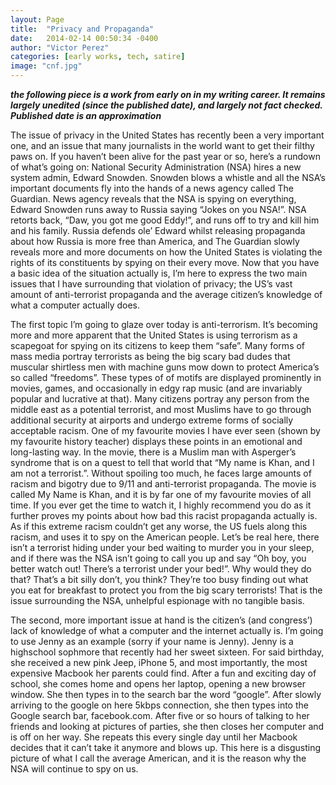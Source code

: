 ```yaml
---
layout: Page
title:  "Privacy and Propaganda"
date:   2014-02-14 00:50:34 -0400
author: "Victor Perez"
categories: [early works, tech, satire]
image: "cnf.jpg"
---
```


**_the following piece is a work from early on in my writing career. It remains largely unedited (since the published date), and largely not fact checked. Published date is an approximation_**

The issue of privacy in the United States has recently been a very important one, and an issue that many journalists in the world want to get their filthy paws on. If you haven’t been alive for the past year or so, here’s a rundown of what’s going on: National Security Administration (NSA) hires a new system admin, Edward Snowden. Snowden blows a whistle and all the NSA’s important documents fly into the hands of a news agency called The Guardian. News agency reveals that the NSA is spying on everything, Edward Snowden runs away to Russia saying “Jokes on you NSA!”. NSA retorts back, “Daw, you got me good Eddy!”, and runs off to try and kill him and his family. Russia defends ole’ Edward whilst releasing propaganda about how Russia is more free than America, and The Guardian slowly reveals more and more documents on how the United States is violating the rights of its constituents by spying on their every move. Now that you have a basic idea of the situation actually is, I’m here to express the two main issues that I have surrounding that violation of privacy; the US’s vast amount of anti-terrorist propaganda and the average citizen’s knowledge of what a computer actually does.

The first topic I’m going to glaze over today is anti-terrorism. It’s becoming more and more apparent that the United States is using terrorism as a scapegoat for spying on its citizens to keep them “safe”. Many forms of mass media portray terrorists as being the big scary bad dudes that muscular shirtless men with machine guns mow down to protect America’s so called “freedoms”. These types of of motifs are displayed prominently in movies, games, and occasionally in edgy rap music (and are invariably popular and lucrative at that). Many citizens portray any person from the middle east as a potential terrorist, and most Muslims have to go through additional security at airports and undergo extreme forms of socially acceptable racism. One of my favourite movies I have ever seen (shown by my favourite history teacher) displays these points in an emotional and long-lasting way. In the movie, there is a Muslim man with Asperger’s syndrome that is on a quest to tell that world that “My name is Khan, and I am not a terrorist.”. Without spoiling too much, he faces large amounts of racism and bigotry due to 9/11 and anti-terrorist propaganda. The movie is called My Name is Khan, and it is by far one of my favourite movies of all time. If you ever get the time to watch it, I highly recommend you do as it further proves my points about how bad this racist propaganda actually is. As if this extreme racism couldn’t get any worse, the US fuels along this racism, and uses it to spy on the American people. Let’s be real here, there isn’t a terrorist hiding under your bed waiting to murder you in your sleep, and if there was the NSA isn’t going to call you up and say “Oh boy, you better watch out! There’s a terrorist under your bed!”. Why would they do that? That’s a bit silly don’t, you think? They’re too busy finding out what you eat for breakfast to protect you from the big scary terrorists! That is the issue surrounding the NSA, unhelpful espionage with no tangible basis.

The second, more important issue at hand is the citizen’s (and congress’) lack of knowledge of what a computer and the internet actually is. I’m going to use Jenny as an example (sorry if your name is Jenny). Jenny is a highschool sophmore that recently had her sweet sixteen. For said birthday, she received a new pink Jeep, iPhone 5, and most importantly, the most expensive Macbook her parents could find. After a fun and exciting day of school, she comes home and opens her laptop, opening a new browser window. She then types in to the search bar the word “google”. After slowly arriving to the google on here 5kbps connection, she then types into the Google search bar, facebook.com. After five or so hours of talking to her friends and looking at pictures of parties, she then closes her computer and is off on her way. She repeats this every single day until her Macbook decides that it can’t take it anymore and blows up. This here is a disgusting picture of what I call the average American, and it is the reason why the NSA will continue to spy on us.
